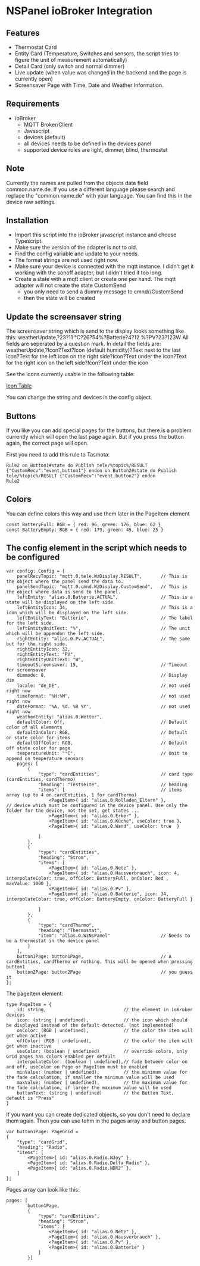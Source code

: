 # NSPanel ioBroker Integration

## Features

- Thermostat Card
- Entity Card (Temperature, Switches and sensors, the script tries to figure the unit of measurement automatically)
- Detail Card (only switch and normal dimmer)
- Live update (when value was changed in the backend and the page is currently open)
- Screensaver Page with Time, Date and Weather Information.

## Requirements
- ioBroker
  - MQTT Broker/Client
  - Javascript
  - devices (default)
  - all devices needs to be defined in the devices panel
  - supported device roles are light, dimmer, blind, thermostat

## Note
Currently the names are pulled from the objects data field common.name.de.
If you use a different language please search and replace the "common.name.de" with your language. 
You can find this in the device raw settings.

  
## Installation
- Import this script into the ioBroker javascript instance and choose Typescript.
- Make sure the version of the adapter is not to old.
- Find the config variable and update to your needs.
- The format strings are not used right now.
- Make sure your device is connected with the mqtt instance. I didn't get it working with the sonoff adapter, but I didn't tried it too long.
- Create a state with a mqtt client or create one per hand. The mqtt adapter will not create the state CustomSend
    - you only need to send a dummy message to cmnd/<yourPanel>/CustomSend 
    - then the state will be created 

## Update the screensaver string
The screensaver string which is send to the display looks something like this:
weatherUpdate,?23?11 °C?26?54%?Batterie?4?12 %?PV?23?123W
All fields are seperated by a question mark. In detail the fields are:
weatherUpdate,?Icon?Text?Icon (default humidity)?Text next to the last icon?Text for the left icon on the right side?Icon?Text under the icon?Text for the right icon on the left side?Icon?Text under the icon

See the icons currently usable in the following table:

[Icon Table](../HMI#icons-ids)

You can change the string and devices in the config object.

## Buttons
If you like you can add special pages for the buttons, but there is a problem currently which will open the last page again. But if you press the button again, the correct page will open.

First you need to add this rule to Tasmota:

```
Rule2 on Button1#state do Publish tele/%topic%/RESULT {"CustomRecv":"event,button1"} endon on Button2#state do Publish tele/%topic%/RESULT {"CustomRecv":"event,button2"} endon
Rule2
```

## Colors
You can define colors this way and use them later in the PageItem element
```
const BatteryFull: RGB = { red: 96, green: 176, blue: 62 }
const BatteryEmpty: RGB = { red: 179, green: 45, blue: 25 }
```
## The config element in the script which needs to be configured
```
var config: Config = {
    panelRecvTopic: "mqtt.0.tele.WzDisplay.RESULT",       // This is the object where the panel send the data to.
    panelSendTopic: "mqtt.0.cmnd.WzDisplay.CustomSend",   // This is the object where data is send to the panel.
    leftEntity: "alias.0.Batterie.ACTUAL",                // This is a state will be displayed on the left side.
    leftEntityIcon: 34,                                   // This is a icon which will be displayed on the left side.  
    leftEntityText: "Batterie",                           // The label for the left side.  
    leftEntityUnitText: "%",                              // The unit which will be appendon the left side.  
    rightEntity: "alias.0.Pv.ACTUAL",                     // The same but for the right side.
    rightEntityIcon: 32,
    rightEntityText: "PV",
    rightEntityUnitText: "W",                                                                                     
    timeoutScreensaver: 15,                               // Timeout for screensaver
    dimmode: 8,                                           // Display dim
    locale: "de_DE",                                      // not used right now
    timeFormat: "%H:%M",                                  // not used right now
    dateFormat: "%A, %d. %B %Y",                          // not used right now
    weatherEntity: "alias.0.Wetter",
    defaultColor: Off,                                    // Default color of all elements
    defaultOnColor: RGB,                                  // Default on state color for items
    defaultOffColor: RGB,                                 // Default off state color for page
    temperatureUnit: "°C",                                // Unit to append on temperature sensors
    pages: [
        {
            "type": "cardEntities",                       // card type (cardEntities, cardThermo)
            "heading": "Testseite",                       // heading
            "items": [                                    // items array (up to 4 on cardEntities, 1 for cardThermo)
                <PageItem>{ id: "alias.0.Rolladen_Eltern" },                // device which must be configured in the device panel. Use only the folder for the device, not the set, get states ...
                <PageItem>{ id: "alias.0.Erker" },
                <PageItem>{ id: "alias.0.Küche", useColor: true },
                <PageItem>{ id: "alias.0.Wand", useColor: true  }

            ]
        },
        {
            "type": "cardEntities",
            "heading": "Strom",
            "items": [
                <PageItem>{ id: "alias.0.Netz" },
                <PageItem>{ id: "alias.0.Hausverbrauch", icon: 4, interpolateColor: true, offColor: BatteryFull, onColor: Red , maxValue: 1000 },
                <PageItem>{ id: "alias.0.Pv" },
                <PageItem>{ id: "alias.0.Batterie", icon: 34, interpolateColor: true, offColor: BatteryEmpty, onColor: BatteryFull }

            ]
        },
        {
            "type": "cardThermo",
            "heading": "Thermostat",
            "item": "alias.0.WzNsPanel"                   // Needs to be a thermostat in the device panel
        }
    ],
    button1Page: button1Page,                             // A cardEntities, cardThermo or nothing. This will be opened when pressing button1 
    button2Page: button2Page                              // you guess it 
};
```

The pageItem element:
```
type PageItem = {
    id: string,                             // the element in ioBroker devices 
    icon: (string | undefined),             // the icon which should be displayed instead of the default detected. (not implemented)
    onColor: (RGB | undefined),             // the color the item will get when active
    offColor: (RGB | undefined),            // the color the item will get when inactive
    useColor: (boolean | undefined)         // override colors, only Grid pages has colors enabled per default
    interpolateColor: (boolean | undefined),// fade between color on and off, useColor on Page or PageItem must be enabled
    minValue: (number | undefined),         // the minimum value for the fade calculation, if smaller the minimum value will be used
    maxValue: (number | undefined),         // the maximum value for the fade calculation, if larger the maximum value will be used
    buttonText: (string | undefined)        // the Button Text, default is "Press"
}
```


If you want you can create dedicated objects, so you don't need to declare them again. Then you can use tehm in the pages array and button pages.

```
var button1Page: PageGrid =
{
    "type": "cardGrid",
    "heading": "Radio",
    "items": [
        <PageItem>{ id: "alias.0.Radio.NJoy" },
        <PageItem>{ id: "alias.0.Radio.Delta_Radio" },
        <PageItem>{ id: "alias.0.Radio.NDR2" },
    ]
};
```

Pages array can look like this:

```
pages: [
        button1Page,
        {
            "type": "cardEntities",
            "heading": "Strom",
            "items": [
                <PageItem>{ id: "alias.0.Netz" },
                <PageItem>{ id: "alias.0.Hausverbrauch" },
                <PageItem>{ id: "alias.0.Pv" },
                <PageItem>{ id: "alias.0.Batterie" }
            ]
        }]
```